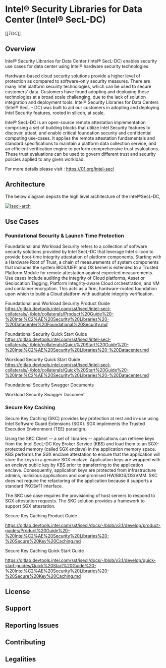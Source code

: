 # Intel® Security Libraries for Data Center (Intel® SecL-DC)

[[_TOC_]]

## Overview

Intel® Security Libraries for Data Center (Intel® SecL-DC) enables security use cases for data center using Intel® hardware security technologies.

Hardware-based cloud security solutions provide a higher level of protection as compared to software-only security measures. There are many Intel platform security technologies, which can be used to secure customers' data. Customers have found adopting and deploying these technologies at a broad scale challenging, due to the lack of solution integration and deployment tools. Intel® Security Libraries for Data Centers (Intel® SecL - DC) was built to aid our customers in adopting and deploying Intel Security features, rooted in silicon, at scale.

Intel® SecL-DC is an open-source remote attestation implementation comprising a set of building blocks that utilize Intel Security features to discover, attest, and enable critical foundation security and confidential computing use-cases. It applies the remote attestation fundamentals and standard specifications to maintain a platform data collection service, and an efficient verification engine to perform comprehensive trust evaluations. These trust evaluations can be used to govern different trust and security policies applied to any given workload.

For more details please visit : https://01.org/intel-secl

## Architecture

The below diagram depicts the high level architecture of the Intel®SecL-DC,

[![isecl-arch](https://github.com/intel-secl/intel-secl/raw/master/docs/diagrams/isecl-arch.png)](https://github.com/intel-secl/intel-secl/blob/master/docs/diagrams/isecl-arch.png)



## Use Cases

### Foundational Security & Launch Time Protection

Foundational and Workload Security refers to a collection of software security solutions provided by Intel SecL-DC that leverage Intel silicon to provide boot-time integrity attestation of platform components.  Starting with a Hardware Root of Trust, a chain of measurements of system components that includes the system BIOS/UEFI and OS kernel is extended to a Trusted Platform Module for remote attestation against expected measurements.  Use cases include auditing the integrity of Cloud platforms, Asset or Geolocation Tagging, Platform Integrity-aware Cloud orchestration, and VM and container encryption.  This acts as a firm, hardware-rooted foundation upon which to build a Cloud platform with auditable integrity verification.  

Foundational and Workload Security Product Guide https://gitlab.devtools.intel.com/sst/isecl/intel-secl-collaterals/-/blob/collaterals/Product%20Guide%20-%20Intel%C2%AE%20Security%20Libraries%20-%20Datacenter%20Foundational%20Security.md

Foundational Security Quick Start Guide https://gitlab.devtools.intel.com/sst/isecl/intel-secl-collaterals/-/blob/collaterals/Quick%20Start%20Guide%20-%20Intel%C2%AE%20Security%20Libraries%20-%20Datacenter.md

Workload Security Quick Start Guide https://gitlab.devtools.intel.com/sst/isecl/intel-secl-collaterals/-/blob/collaterals/Quick%20Start%20Guide%20-%20Intel%C2%AE%20Security%20Libraries%20-%20Datacenter.md

Foundational Security Swagger Documents

Workload Security Swagger Document

### Secure Key Caching

Secure Key Caching (SKC) provides key protection at rest and in-use using Intel Software Guard Extensions (SGX). SGX implements the Trusted Execution Environment (TEE) paradigm.

Using the SKC Client -- a set of libraries -- applications can retrieve keys from the Intel SecL-DC Key Broker Service (KBS) and load them to an SGX-protected memory (called SGX enclave) in the application memory space. KBS performs the SGX enclave attestation to ensure that the application will store the keys in a genuine SGX enclave. Application keys are wrapped with an enclave public key by KBS prior to transferring to the application enclave. Consequently, application keys are protected from infrastructure admins, malicious applications and compromised HW/BIOS/OS/VMM. SKC does not require the refactoring of the application because it supports a standard PKCS#11 interface.

The SKC use case requires the provisioning of host servers to respond to SGX attestation requests. The SKC solution provides a framework to support SGX attestation.

Secure Key Caching Product Guide 

https://gitlab.devtools.intel.com/sst/isecl/docs/-/blob/v3.1/develop/product-guides/Product%20Guide%20-%20Intel%C2%AE%20Security%20Libraries%20-%20Secure%20Key%20Caching.md

Secure Key Caching Quick Start Guide

https://gitlab.devtools.intel.com/sst/isecl/docs/-/blob/v3.1/develop/quick-start-guides/Quick%20Start%20Guide%20-%20Intel%C2%AE%20Security%20Libraries%20-%20Secure%20Key%20Caching.md

## License 

## Support 

## Reporting Issues

## Contributing 

## Legalities

